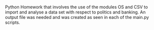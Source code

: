 Python Homework that involves the use of the modules OS and CSV to import and analyse a data set with respect to politics and
banking.  An output file was needed and was created as seen in each of the main.py scripts.
